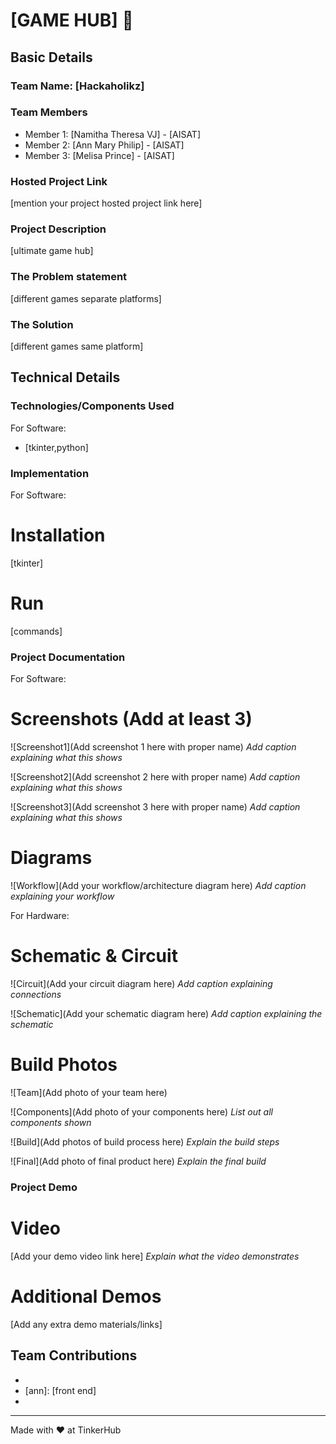 # [GAME HUB] 🎯


## Basic Details
### Team Name: [Hackaholikz]


### Team Members
- Member 1: [Namitha Theresa VJ] - [AISAT]
- Member 2: [Ann Mary Philip] - [AISAT]
- Member 3: [Melisa Prince] - [AISAT]

### Hosted Project Link
[mention your project hosted project link here]

### Project Description
[ultimate game hub]

### The Problem statement
[different games separate platforms]

### The Solution
[different games same platform]

## Technical Details
### Technologies/Components Used
For Software:
- [tkinter,python]





### Implementation
For Software:
# Installation
[tkinter]

# Run
[commands]

### Project Documentation
For Software:

# Screenshots (Add at least 3)
![Screenshot1](Add screenshot 1 here with proper name)
*Add caption explaining what this shows*

![Screenshot2](Add screenshot 2 here with proper name)
*Add caption explaining what this shows*

![Screenshot3](Add screenshot 3 here with proper name)
*Add caption explaining what this shows*

# Diagrams
![Workflow](Add your workflow/architecture diagram here)
*Add caption explaining your workflow*

For Hardware:

# Schematic & Circuit
![Circuit](Add your circuit diagram here)
*Add caption explaining connections*

![Schematic](Add your schematic diagram here)
*Add caption explaining the schematic*

# Build Photos
![Team](Add photo of your team here)


![Components](Add photo of your components here)
*List out all components shown*

![Build](Add photos of build process here)
*Explain the build steps*

![Final](Add photo of final product here)
*Explain the final build*

### Project Demo
# Video
[Add your demo video link here]
*Explain what the video demonstrates*

# Additional Demos
[Add any extra demo materials/links]

## Team Contributions
- [namitha]: [design]
- [ann]: [front end]
- [melisa]: [backend]

---
Made with ❤️ at TinkerHub
